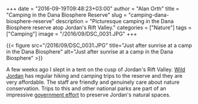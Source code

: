 +++
date = "2016-09-19T09:48:23+03:00"
author = "Alan Orth"
title = "Camping in the Dana Biosphere Reserve"
slug = "camping-dana-biosphere-reserve"
description = "Picturesque camping in the Dana Biosphere reserve atop Jordan's Rift Valley."
categories = ["Nature"]
tags = ["Camping"]
image = "/2016/09/DSC_0031.JPG"
+++

{{< figure src="/2016/09/DSC_0031.JPG" title="Just after sunrise at a camp in the Dana Biosphere" alt="Just after sunrise at a camp in the Dana Biosphere" >}}

A few weeks ago I slept in a tent on the cusp of Jordan's Rift Valley. [Wild Jordan](http://wildjordan.com/) has regular hiking and camping trips to the reserve and they are very affordable. The staff are friendly and genuinely care about nature conservation. Trips to this and other national parks are part of an impressive [government effort](http://www.rscn.org.jo/) to preserve Jordan's natural spaces.
